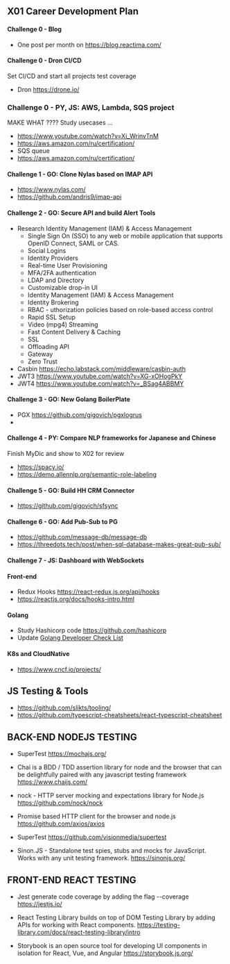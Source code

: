 ## X01 Career Development Plan

#### Challenge 0 - Blog
* One post per month on https://blog.reactima.com/

#### Challenge 0 - Dron CI/CD 
Set CI/CD and start all projects test coverage  
* Dron https://drone.io/

### Challenge 0 - PY, JS: AWS, Lambda, SQS project
MAKE WHAT ???? Study usecases ...  
* https://www.youtube.com/watch?v=Xi_WrinvTnM
* https://aws.amazon.com/ru/certification/
* SQS queue 
* https://aws.amazon.com/ru/certification/

#### Challenge 1 - GO: Clone Nylas based on IMAP API
* https://www.nylas.com/
* https://github.com/andris9/imap-api 

#### Challenge 2 - GO: Secure API and build Alert Tools 
* Research Identity Management (IAM) & Access Management
    - Single Sign On (SSO) to any web or mobile application that supports OpenID Connect, SAML or CAS.
    - Social Logins
    - Identity Providers
    - Real-time User Provisioning
    - MFA/2FA authentication
    - LDAP and Directory
    - Customizable drop-in UI
    - Identity Management (IAM) & Access Management
    - Identity Brokering
    - RBAC - uthorization policies based on role-based access control
    - Rapid SSL Setup
    - Video (mpg4) Streaming
    - Fast Content Delivery & Caching
    - SSL 
    - Offloading API
    - Gateway
    - Zero Trust 
* Casbin https://echo.labstack.com/middleware/casbin-auth 
* JWT3 https://www.youtube.com/watch?v=XG-xOHogPkY 
* JWT4 https://www.youtube.com/watch?v=_BSag4ABBMY 

#### Challenge 3 - GO: New Golang BoilerPlate 
* PGX https://github.com/gigovich/pgxlogrus 
* 

#### Challenge 4 - PY: Compare NLP frameworks for Japanese and Chinese 
Finish MyDic and show to X02 for review

* https://spacy.io/
* https://demo.allennlp.org/semantic-role-labeling 

#### Challenge 5 - GO: Build HH CRM Connector 
* https://github.com/gigovich/sfsync 

#### Challenge 6 - GO: Add Pub-Sub to PG 
* https://github.com/message-db/message-db
* https://threedots.tech/post/when-sql-database-makes-great-pub-sub/ 

#### Challenge 7 - JS: Dashboard with WebSockets 

#### Front-end
* Redux Hooks https://react-redux.js.org/api/hooks 
* https://reactjs.org/docs/hooks-intro.html

#### Golang 
* Study Hashicorp code https://github.com/hashicorp 
* Update [Golang Developer Check List](../Golang-Checklist.md)

#### K8s and CloudNative
* https://www.cncf.io/projects/

## JS Testing & Tools
* https://github.com/slikts/tooling/
* https://github.com/typescript-cheatsheets/react-typescript-cheatsheet
 
## BACK-END NODEJS TESTING

* SuperTest
https://mochajs.org/

* Chai is a BDD / TDD assertion library for node and the browser that can be delightfully paired with any javascript testing framework
https://www.chaijs.com/

* nock - HTTP server mocking and expectations library for Node.js
https://github.com/nock/nock

* Promise based HTTP client for the browser and node.js
https://github.com/axios/axios

* SuperTest
https://github.com/visionmedia/supertest

* Sinon.JS - Standalone test spies, stubs and mocks for JavaScript. Works with any unit testing framework.
https://sinonjs.org/


## FRONT-END REACT TESTING

* Jest generate code coverage by adding the flag --coverage
https://jestjs.io/

* React Testing Library builds on top of DOM Testing Library by adding APIs for working with React components.
https://testing-library.com/docs/react-testing-library/intro

* Storybook is an open source tool for developing UI components in isolation for React, Vue, and Angular
https://storybook.js.org/


